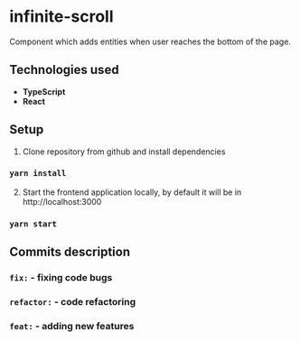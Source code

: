 # infinite-scroll

Component which adds entities when user reaches the bottom of the page.

## Technologies used

- **TypeScript**
- **React**


## Setup

1. Clone repository from github and install dependencies

### `yarn install`

2. Start the frontend application locally, by default it will be in http://localhost:3000

### `yarn start`

## Commits description

### `fix:` - fixing code bugs
### `refactor:` - code refactoring
### `feat:` - adding new features
